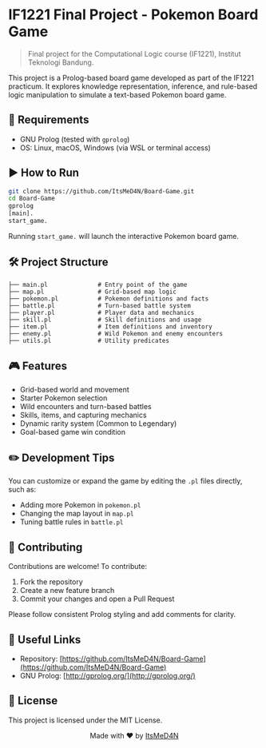 # IF1221 Final Project - Pokemon Board Game

> Final project for the Computational Logic course (IF1221), Institut Teknologi Bandung.

This project is a Prolog-based board game developed as part of the IF1221 practicum. It explores knowledge representation, inference, and rule-based logic manipulation to simulate a text-based Pokemon board game.

## 🧰 Requirements

- GNU Prolog (tested with `gprolog`)
- OS: Linux, macOS, Windows (via WSL or terminal access)

## ▶️ How to Run

```bash
git clone https://github.com/ItsMeD4N/Board-Game.git
cd Board-Game
gprolog
[main].
start_game.
```

Running `start_game.` will launch the interactive Pokemon board game.

## 🛠️ Project Structure

```
├── main.pl              # Entry point of the game
├── map.pl               # Grid-based map logic
├── pokemon.pl           # Pokemon definitions and facts
├── battle.pl            # Turn-based battle system
├── player.pl            # Player data and mechanics
├── skill.pl             # Skill definitions and usage
├── item.pl              # Item definitions and inventory
├── enemy.pl             # Wild Pokemon and enemy encounters
├── utils.pl             # Utility predicates
```

## 🎮 Features

- Grid-based world and movement
- Starter Pokemon selection
- Wild encounters and turn-based battles
- Skills, items, and capturing mechanics
- Dynamic rarity system (Common to Legendary)
- Goal-based game win condition

## ✏️ Development Tips

You can customize or expand the game by editing the `.pl` files directly, such as:

- Adding more Pokemon in `pokemon.pl`
- Changing the map layout in `map.pl`
- Tuning battle rules in `battle.pl`

## 🙌 Contributing

Contributions are welcome! To contribute:

1. Fork the repository
2. Create a new feature branch
3. Commit your changes and open a Pull Request

Please follow consistent Prolog styling and add comments for clarity.

## 🔗 Useful Links

- Repository: [https://github.com/ItsMeD4N/Board-Game](https://github.com/ItsMeD4N/Board-Game)
- GNU Prolog: [http://gprolog.org/](http://gprolog.org/)

## 🪪 License

This project is licensed under the MIT License.

<p align="center">
  Made with ❤️ by <a href="https://github.com/ItsMeD4N">ItsMeD4N</a>
</p>
